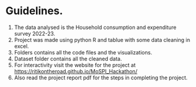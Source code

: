 # Guidelines.
1. The data analysed is the Household consumption and expenditure survey 2022-23.
2. Project was made using python R and tablue with some data cleaning in excel.
3. Folders contains all the code files and the visualizations.
4. Dataset folder contains all the cleaned data.
5. For interactivity visit the website for the project at https://ritikontheroad.github.io/MoSPI_Hackathon/
6. Also read the project report pdf for the steps in completing the project.

